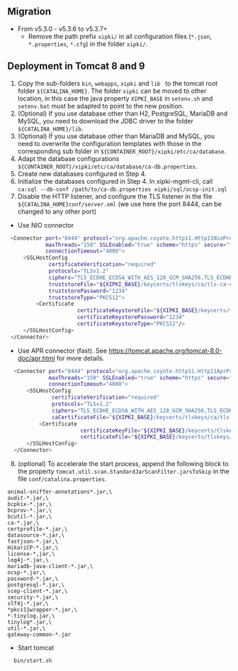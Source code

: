 Migration
----
- From v5.3.0 - v5.3.6 to v5.3.7+
  - Remove the path prefix `xipki/` in all configuration files (`*.json`, `*.properties`, `*.cfg`)
    in the folder `xipki/`.

Deployment in Tomcat 8 and 9
----
1. Copy the sub-folders `bin`, `webapps`, `xipki` and `lib ` to the tomcat root folder `${CATALINA_HOME}`.
  The folder `xipki` can be moved to other location, in this case the java property `XIPKI_BASE` in
  `setenv.sh` and `setenv.bat` must be adapted to point to the new position.
2. (Optional) If you use database other than H2, PostgreSQL, MariaDB and MySQL, you need to
   download the JDBC driver to the folder `${CATALINA_HOME}/lib`.
3. (Optional) If you use database other than MariaDB and MySQL, you need to overwrite the
   configuration templates with those in the corresponding sub folder in `${CONTAINER_ROOT}/xipki/etc/ca/database`.
4. Adapt the database configurations `${CONTAINER_ROOT}/xipki/etc/ca/database/ca-db.properties`.
5. Create new databases configured in Step 4.
6. Initialize the databases configured in Step 4.
   In xipki-mgmt-cli, call `ca:sql --db-conf /path/to/ca-db.properties xipki/sql/ocsp-init.sql`
7. Disable the HTTP listener, and configure the TLS listener in the file 
   `${CATALINA_HOME}conf/server.xml` (we use here the port 8444, can be changed to any other port)
  - Use NIO connector
   ```sh
    <Connector port="8444" protocol="org.apache.coyote.http11.Http11NioProtocol"
               maxThreads="150" SSLEnabled="true" scheme="https" secure="true"
               connectionTimeout="4000">
        <SSLHostConfig
                certificateVerification="required"
                protocols="TLSv1.2"
                ciphers="TLS_ECDHE_ECDSA_WITH_AES_128_GCM_SHA256,TLS_ECDHE_ECDSA_WITH_AES_128_CBC_SHA256,TLS_ECDHE_RSA_WITH_AES_128_GCM_SHA256,TLS_ECDHE_RSA_WITH_AES_128_CBC_SHA256"
                truststoreFile="${XIPKI_BASE}/keycerts/tlskeys/ca/tls-ca-cert.p12"
                truststorePassword="1234"
                truststoreType="PKCS12">
            <Certificate
                         certificateKeystoreFile="${XIPKI_BASE}/keycerts/tlskeys/server/tls-server.p12"
                         certificateKeystorePassword="1234"
                         certificateKeystoreType="PKCS12"/>
        </SSLHostConfig>
    </Connector>
  ```
  - Use APR connector (fast). See https://tomcat.apache.org/tomcat-8.0-doc/apr.html for more details.
  ```sh
    <Connector port="8444" protocol="org.apache.coyote.http11.Http11AprProtocol"
               maxThreads="150" SSLEnabled="true" scheme="https" secure="true"
               connectionTimeout="4000">
        <SSLHostConfig
                certificateVerification="required"
                protocols="TLSv1.2"
                ciphers="TLS_ECDHE_ECDSA_WITH_AES_128_GCM_SHA256,TLS_ECDHE_ECDSA_WITH_AES_128_CBC_SHA256,TLS_ECDHE_RSA_WITH_AES_128_GCM_SHA256,TLS_ECDHE_RSA_WITH_AES_128_CBC_SHA256"
                caCertificateFile="${XIPKI_BASE}/keycerts/tlskeys/ca/tls-ca-cert.pem">
            <Certificate
                         certificateKeyFile="${XIPKI_BASE}/keycerts/tlskeys/server/tls-server-key.pem"
                         certificateFile="${XIPKI_BASE}/keycerts/tlskeys/server/tls-server-cert.pem"/>
        </SSLHostConfig>
    </Connector>
  ```
8. (optional) To accelerate the start process, append the following block to the property
`tomcat.util.scan.StandardJarScanFilter.jarsToSkip` in the file `conf/catalina.properties`.

```
animal-sniffer-annotations*.jar,\
audit-*.jar,\
bcpkix-*.jar,\
bcprov-*.jar,\
bcutil-*.jar,\
ca-*.jar,\
certprofile-*.jar,\
datasource-*.jar,\
fastjson-*.jar,\
HikariCP-*.jar,\
license-*,jar,\
log4j-*.jar,\
mariadb-java-client-*.jar,\
ocsp-*.jar,\
password-*.jar,\
postgresql-*.jar,\
scep-client-*.jar,\
security-*.jar,\
slf4j-*.jar,\
*pkcs11wrapper-*.jar,\
*-tinylog.jar,\
tinylog*.jar,\
util-*.jar,\
gateway-common-*.jar
```
- Start tomcat

```sh
  bin/start.sh
```
